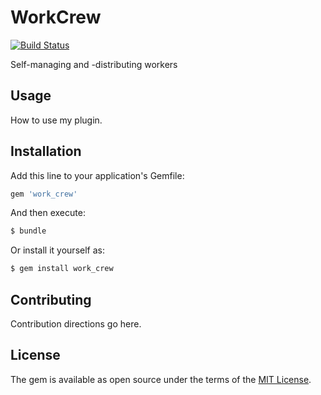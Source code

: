 # WorkCrew

[![Build Status](https://travis-ci.org/openstax/work_crew.svg?branch=master)](https://travis-ci.org/openstax/work_crew)

Self-managing and -distributing workers

## Usage
How to use my plugin.

## Installation
Add this line to your application's Gemfile:

```ruby
gem 'work_crew'
```

And then execute:
```bash
$ bundle
```

Or install it yourself as:
```bash
$ gem install work_crew
```

## Contributing
Contribution directions go here.

## License
The gem is available as open source under the terms of the [MIT License](https://opensource.org/licenses/MIT).
